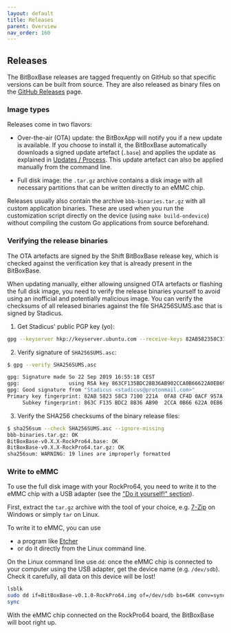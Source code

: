 ```yaml
---
layout: default
title: Releases
parent: Overview
nav_order: 160
---
```

## Releases

The BitBoxBase releases are tagged frequently on GitHub so that specific versions can be built from source.
They are also released as binary files on the [GitHub Releases](https://github.com/digitalbitbox/bitbox-base/releases/) page.

### Image types

Releases come in two flavors:

* Over-the-air (OTA) update: the BitBoxApp will notify you if a new update is available.
  If you choose to install it, the BitBoxBase automatically downloads a signed update artefact (`.base`) and applies the update as explained in [Updates / Process](../update/update-process.md).
  This update artefact can also be applied manually from the command line.

* Full disk image: the `.tar.gz` archive contains a disk image with all necessary partitions that can be written directly to an eMMC chip.

Releases usually also contain the archive `bbb-binaries.tar.gz` with all custom application binaries.
These are used when you run the customization script directly on the device (using `make build-ondevice`) without compiling the custom Go applications from source beforehand.

### Verifying the release binaries

The OTA artefacts are signed by the Shift BitBoxBase release key, which is checked against the verification key that is already present in the BitBoxBase.

When updating manually, either allowing unsigned OTA artefacts or flashing the full disk image, you need to verify the release binaries yourself to avoid using an inofficial and potentially malicious image.
You can verify the checksums of all released binaries against the file SHA256SUMS.asc that is signed by Stadicus.

1. Get Stadicus' public PGP key (yo):

```sh
gpg --keyserver hkp://keyserver.ubuntu.com --receive-keys 82AB582358C37100221A0FA8CF4D0ACF957AF4AD
```

2. Verify signature of `SHA256SUMS.asc`:

```sh
$ gpg --verify SHA256SUMS.asc

gpg: Signature made So 22 Sep 2019 16:55:18 CEST
gpg:                using RSA key 863CF135BDC28B36AB902CCA0B66622A0EB6951B
gpg: Good signature from "Stadicus <stadicus@protonmail.com>"
Primary key fingerprint: 82AB 5823 58C3 7100 221A  0FA8 CF4D 0ACF 957A F4AD
     Subkey fingerprint: 863C F135 BDC2 8B36 AB90  2CCA 0B66 622A 0EB6 951B
```

3. Verify the SHA256 checksums of the binary release files:

```sh
$ sha256sum --check SHA256SUMS.asc --ignore-missing
bbb-binaries.tar.gz: OK
BitBoxBase-v0.X.X-RockPro64.base: OK
BitBoxBase-v0.X.X-RockPro64.tar.gz: OK
sha256sum: WARNING: 19 lines are improperly formatted
```

### Write to eMMC

To use the full disk image with your RockPro64, you need to write it to the eMMC chip with a USB adapter (see the ["Do it yourself!" section](diy.html)).

First, extract the `tar.gz` archive with the tool of your choice, e.g. [7-Zip](https://www.7-zip.org) on Windows or simply `tar` on Linux.

To write it to eMMC, you can use
* a program like [Etcher](https://www.balena.io/etcher/)
* or do it directly from the Linux command line.

On the Linux command line use `dd`: once the eMMC chip is connected to your computer using the USB adapter, get the device name (e.g. `/dev/sdb`).
Check it carefully, all data on this device will be lost!

```bash
lsblk
sudo dd if=BitBoxBase-v0.1.0-RockPro64.img of=/dev/sdb bs=64K conv=sync status=progress
sync
```

With the eMMC chip connected on the RockPro64 board, the BitBoxBase will boot right up.
